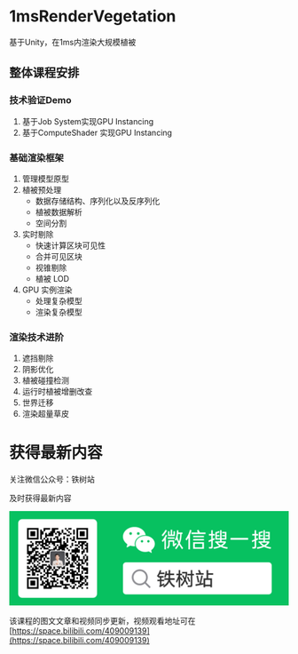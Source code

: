 # 1msRenderVegetation
基于Unity，在1ms内渲染大规模植被

## 整体课程安排
### 技术验证Demo
1. 基于Job System实现GPU Instancing
2. 基于ComputeShader 实现GPU Instancing
### 基础渲染框架
1. 管理模型原型
2. 植被预处理
    - 数据存储结构、序列化以及反序列化
    - 植被数据解析
    - 空间分割
3. 实时剔除
    - 快速计算区块可见性
    - 合并可见区块
    - 视锥剔除
    - 植被 LOD
4. GPU 实例渲染
    - 处理复杂模型
    - 渲染复杂模型
### 渲染技术进阶
1. 遮挡剔除
2. 阴影优化
3. 植被碰撞检测
4. 运行时植被增删改查
5. 世界迁移
6. 渲染超量草皮

# 获得最新内容
关注微信公众号：铁树站

及时获得最新内容

![扫码_关注微信公众号_铁树站](https://github.com/irontree2022/1msRenderVegetation/blob/main/%E5%85%B3%E6%B3%A8%E5%BE%AE%E4%BF%A1%E5%85%AC%E4%BC%97%E5%8F%B7_%E9%93%81%E6%A0%91%E7%AB%99/%E6%89%AB%E7%A0%81_%E5%85%B3%E6%B3%A8%E5%BE%AE%E4%BF%A1%E5%85%AC%E4%BC%97%E5%8F%B7_%E9%93%81%E6%A0%91%E7%AB%99.png?raw=true)

该课程的图文文章和视频同步更新，视频观看地址可在 [https://space.bilibili.com/409009139](https://space.bilibili.com/409009139)